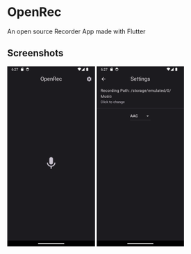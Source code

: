 # OpenRec
An open source Recorder App made with Flutter

## Screenshots
<img src="https://github.com/ananyatimalsina/literec/blob/main/screenshots/Home.png" width="40%"></img> <img src="https://github.com/ananyatimalsina/literec/blob/main/screenshots/Settings.png" width="40%"></img>
